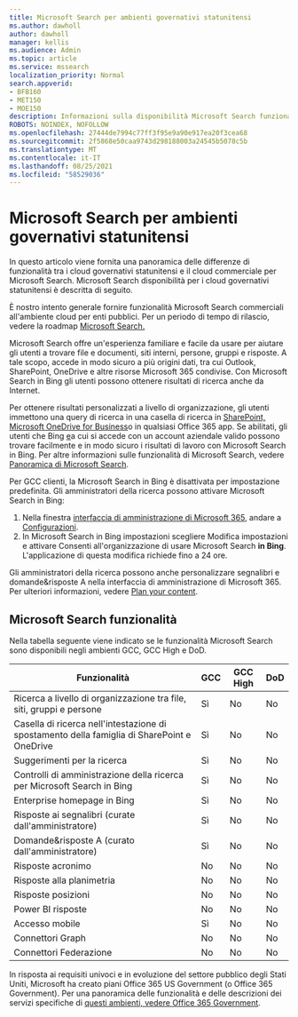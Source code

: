```yaml
---
title: Microsoft Search per ambienti governativi statunitensi
ms.author: dawholl
author: dawholl
manager: kellis
ms.audience: Admin
ms.topic: article
ms.service: mssearch
localization_priority: Normal
search.appverid:
- BFB160
- MET150
- MOE150
description: Informazioni sulla disponibilità Microsoft Search funzionalità per i clienti cloud del governo statunitense
ROBOTS: NOINDEX, NOFOLLOW
ms.openlocfilehash: 27444de7994c77ff3f95e9a90e917ea20f3cea68
ms.sourcegitcommit: 2f5868e50caa9743d298188003a24545b5078c5b
ms.translationtype: MT
ms.contentlocale: it-IT
ms.lasthandoff: 08/25/2021
ms.locfileid: "58529036"
---
```

# <a name="microsoft-search-for-us-government-environments"></a>Microsoft Search per ambienti governativi statunitensi

In questo articolo viene fornita una panoramica delle differenze di funzionalità tra i cloud governativi statunitensi e il cloud commerciale per Microsoft Search. Microsoft Search disponibilità per i cloud governativi statunitensi è descritta di seguito.

È nostro intento generale fornire funzionalità Microsoft Search commerciali all'ambiente cloud per enti pubblici. Per un periodo di tempo di rilascio, vedere la roadmap [Microsoft Search.](https://www.microsoft.com/microsoft-365/roadmap?filters=Microsoft%20Search)

Microsoft Search offre un'esperienza familiare e facile da usare per aiutare gli utenti a trovare file e documenti, siti interni, persone, gruppi e risposte. A tale scopo, accede in modo sicuro a più origini dati, tra cui Outlook, SharePoint, OneDrive e altre risorse Microsoft 365 condivise. Con Microsoft Search in Bing gli utenti possono ottenere risultati di ricerca anche da Internet.

Per ottenere risultati personalizzati a livello di organizzazione, gli utenti immettono una query di ricerca in una casella di ricerca in [SharePoint,](http://sharepoint.com/) [Microsoft OneDrive for Business](https://onedrive.live.com/about/business/)o in qualsiasi Office 365 app. Se abilitati, gli utenti che Bing [e](https://bing.com)a cui si accede con un account aziendale valido possono trovare facilmente e in modo sicuro i risultati di lavoro con Microsoft Search in Bing. Per altre informazioni sulle funzionalità di Microsoft Search, vedere [Panoramica di Microsoft Search](/microsoftsearch/overview-microsoft-search).

Per GCC clienti, la Microsoft Search in Bing è disattivata per impostazione predefinita. Gli amministratori della ricerca possono attivare Microsoft Search in Bing:

1. Nella finestra [interfaccia di amministrazione di Microsoft 365](https://admin.microsoft.com/), andare a [Configurazioni](https://admin.microsoft.com/Adminportal/Home#/MicrosoftSearch/configurations).
1. In Microsoft Search in Bing impostazioni scegliere Modifica  impostazioni e attivare Consenti all'organizzazione di usare Microsoft Search **in Bing**.
L'applicazione di questa modifica richiede fino a 24 ore.

Gli amministratori della ricerca possono anche personalizzare segnalibri e domande&risposte A nella interfaccia di amministrazione di Microsoft 365. Per ulteriori informazioni, vedere [Plan your content](/microsoftsearch/plan-your-content).

## <a name="microsoft-search-features"></a>Microsoft Search funzionalità

Nella tabella seguente viene indicato se le funzionalità Microsoft Search sono disponibili negli ambienti GCC, GCC High e DoD. 

| Funzionalità | GCC | GCC High | DoD  |
| --------- | --------- | --------- | ---------- |
| Ricerca a livello di organizzazione tra file, siti, gruppi e persone | Sì | No | No  |
| Casella di ricerca nell'intestazione di spostamento della famiglia di SharePoint e OneDrive   | Sì | No | No  |
| Suggerimenti per la ricerca | Sì | No | No  |
| Controlli di amministrazione della ricerca per Microsoft Search in Bing | Sì | No | No  |
| Enterprise homepage in Bing | Sì | No | No  |
| Risposte ai segnalibri (curate dall'amministratore) | Sì | No | No  |
| Domande&risposte A (curato dall'amministratore) | Sì | No | No  |
| Risposte acronimo | No | No | No  |
| Risposte alla planimetria | No | No | No  |
| Risposte posizioni | No | No | No  |
| Power BI risposte | No | No | No  |
| Accesso mobile | Sì | No | No  |
| Connettori Graph | No | No | No  |
| Connettori Federazione | No | No | No  |

In risposta ai requisiti univoci e in evoluzione del settore pubblico degli Stati Uniti, Microsoft ha creato piani Office 365 US Government (o Office 365 Government). Per una panoramica delle funzionalità e delle descrizioni dei servizi specifiche di [questi ambienti, vedere Office 365 Government](/office365/servicedescriptions/office-365-platform-service-description/office-365-us-government/office-365-us-government).
